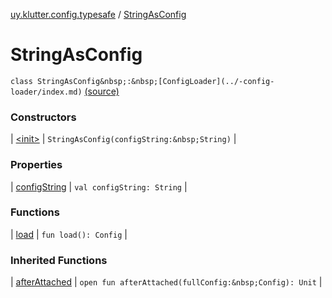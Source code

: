 [uy.klutter.config.typesafe](../index.md) / [StringAsConfig](.)


# StringAsConfig

`class StringAsConfig&nbsp;:&nbsp;[ConfigLoader](../-config-loader/index.md)` [(source)](https://github.com/kohesive/klutter/blob/master/config-typesafe-jdk6/src/main/kotlin/uy/klutter/config/typesafe/ConfigLoading.kt#L168)



### Constructors


| [&lt;init&gt;](-init-.md) | `StringAsConfig(configString:&nbsp;String)` |


### Properties


| [configString](config-string.md) | `val configString: String` |


### Functions


| [load](load.md) | `fun load(): Config` |


### Inherited Functions


| [afterAttached](../-config-loader/after-attached.md) | `open fun afterAttached(fullConfig:&nbsp;Config): Unit` |

